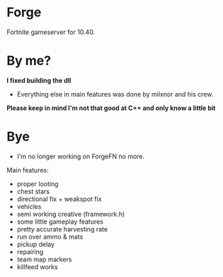 # Forge
Fortnite gameserver for 10.40.

# By me?
**I fixed building the dll**
* Everything else in main features was done by milxnor and his crew.

**Please keep in mind I'm not that good at C++ and only know a little bit**

# Bye
* I'm no longer working on ForgeFN no more.

Main features:

- proper looting
- chest stars
- directional fix + weakspot fix
- vehicles
- semi working creative (framework.h)
- some little gameplay features
- pretty accurate harvesting rate
- run over ammo & mats
- pickup delay
- repairing
- team map markers
- killfeed works
